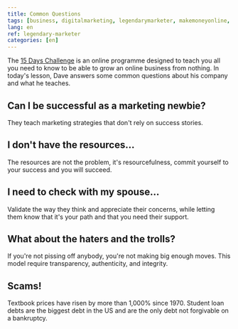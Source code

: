```yaml
---
title: Common Questions
tags: [business, digitalmarketing, legendarymarketer, makemoneyonline, onlinebusiness, 15dayschallenge]
lang: en
ref: legendary-marketer
categories: [en]
---
```

The [15 Days Challenge][1] is an online programme designed to teach you all you need to know to be able to grow an online business from nothing.
In today's lesson, Dave answers some common questions about his company and what he teaches.

[1]: https://bit.ly/15daysonly "Start the 15 days challenge now"

## Can I be successful as a marketing newbie?

They teach marketing strategies that don't rely on success stories.

## I don't have the resources...

The resources are not the problem, it's resourcefulness, commit yourself to your success and you will succeed.

## I need to check with my spouse...

Validate the way they think and appreciate their concerns, while letting them know that it's your path and that you need their support.

## What about the haters and the trolls?

If you're not pissing off anybody, you're not making big enough moves. This model require transparency, authenticity, and integrity.

## Scams!

Textbook prices have risen by more than 1,000% since 1970. Student loan debts are the biggest debt in the US and are the only debt not forgivable on a bankruptcy.
